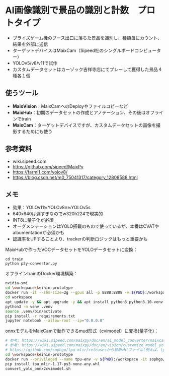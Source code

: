 # AI画像識別で景品の識別と計数　プロトタイプ
- プライズゲーム機のブース出口に落ちた景品を識別し、種類毎にカウント、結果を外部に送信
- ターゲットデバイスはMaixCam（Sipeed社のシングルボードコンピューター）
- YOLOv5/v8/v11で試作
- カスタムデータセットはカーゾック吉祥寺店にてプレーして獲得した景品４種各１個
## 使うツール
- **MaixVision**：MaixCamへのDeployやファイルコピーなど
- **MaixHub**：初期のデータセットの作成とアノテーション、その後はオフラインでtrain
- **MaixCam**：ターゲットデバイスですが、カスタムデータセットの画像を撮影するためにも使う

## 参考資料
- wiki.sipeed.com
- https://github.com/sipeed/MaixPy
- https://farml1.com/yolov8/
- https://blog.csdn.net/m0_75041317/category_12808588.html

## メモ
- 効果：YOLOv11≒YOLOv8n≒YOLOv5s
- 640x640は遅すぎなのでw320h224で現実的
- INT8に量子化が必須
- オーグメンテーションはYOLO搭載のもので使っているが、本番はCVATやalbumentationが必須かも
- 認識率をUPすることより、trackerの判断ロジックはもっと重要かも

MaixHubで作ったVOCデータセットをYOLOデータセットに変換：
```
cd train
python p2y-convertor.py
```
オフラインtrainのDocker環境構築：
```bash
nvidia-smi
cd \workspace\keihin-prototype
docker run -it --shm-size=2g --gpus all -p 8888:8888 -v ${PWD}:/workspace nvidia/cuda:12.6.3-cudnn-runtime-ubuntu22.04 bash
cd workspace
apt update -y && apt upgrade -y && apt install python3 python3.10-venv libopencv-dev
python3 -m venv .venv
source .venv/bin/activate
pip install -r requirements.txt
jupyter notebook --allow-root --ip="0.0.0.0"
```
onnxモデルをMaixCamで動作できるmud形式（cvimodel）に変換(量子化)：
```bash
# 参考: https://wiki.sipeed.com/maixpy/doc/en/ai_model_converter/maixcam.html
# 参考: https://wiki.sipeed.com/maixpy/doc/en/vision/customize_model_yolov8.html
# https://github.com/sophgo/tpu-mlir/releasesから最新whlファイル(例えば、tpu_mlir-1.17-py3-none-any.whl)をダウンロード
cd \workspace\keihin-prototype
docker run --privileged --name tpu-env -v ${PWD}:/workspace -it sophgo/tpuc_dev
pip install tpu_mlir-1.17-py3-none-any.whl
convert_yolo_onnx2cvimodel.sh
```
